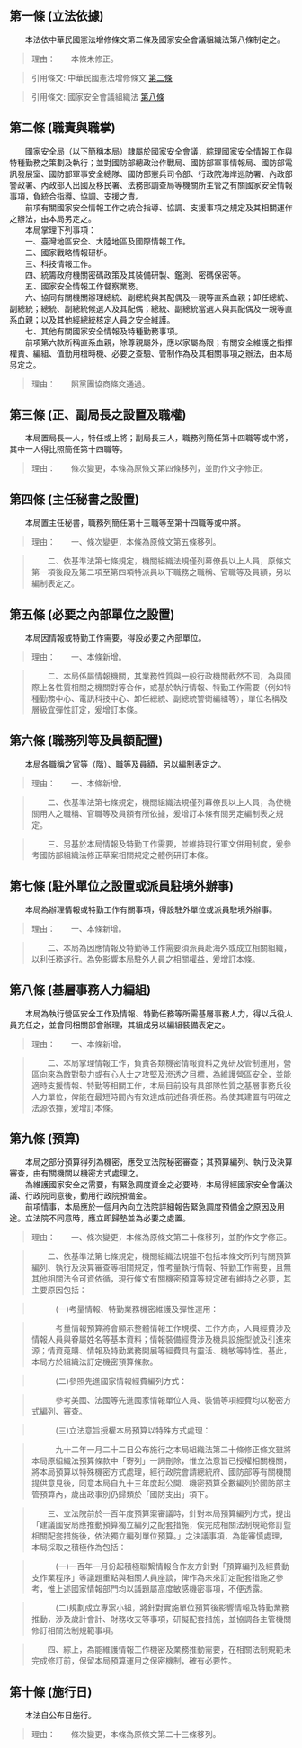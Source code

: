 第一條 (立法依據)
-----------------
　　本法依中華民國憲法增修條文第二條及國家安全會議組織法第八條制定之。  
> 理由：　　本條未修正。

> 引用條文: 中華民國憲法增修條文 [第二條](4105#第二條-總統、副總統)

> 引用條文: 國家安全會議組織法 [第八條](4307#第八條-國家安全局之設置)



第二條 (職責與職掌)
-------------------
　　國家安全局（以下簡稱本局）隸屬於國家安全會議，綜理國家安全情報工作與特種勤務之策劃及執行；並對國防部總政治作戰局、國防部軍事情報局、國防部電訊發展室、國防部軍事安全總隊、國防部憲兵司令部、行政院海岸巡防署、內政部警政署、內政部入出國及移民署、法務部調查局等機關所主管之有關國家安全情報事項，負統合指導、協調、支援之責。  
　　前項有關國家安全情報工作之統合指導、協調、支援事項之規定及其相關運作之辦法，由本局另定之。  
　　本局掌理下列事項：  
　　一、臺灣地區安全、大陸地區及國際情報工作。  
　　二、國家戰略情報研析。  
　　三、科技情報工作。  
　　四、統籌政府機關密碼政策及其裝備研製、鑑測、密碼保密等。  
　　五、國家安全情報工作督察業務。  
　　六、協同有關機關辦理總統、副總統與其配偶及一親等直系血親；卸任總統、副總統；總統、副總統候選人及其配偶；總統、副總統當選人與其配偶及一親等直系血親；以及其他經總統核定人員之安全維護。  
　　七、其他有關國家安全情報及特種勤務事項。  
　　前項第六款所稱直系血親，除尊親屬外，應以家屬為限；有關安全維護之指揮權責、編組、值勤用槍時機、必要之查驗、管制作為及其相關事項之辦法，由本局另定之。  
> 理由：　　照黨團協商條文通過。



第三條 (正、副局長之設置及職權)
-------------------------------
　　本局置局長一人，特任或上將；副局長三人，職務列簡任第十四職等或中將，其中一人得比照簡任第十四職等。  
> 理由：　　條次變更，本條為原條文第四條移列，並酌作文字修正。



第四條 (主任秘書之設置)
-----------------------
　　本局置主任秘書，職務列簡任第十三職等至第十四職等或中將。  
> 理由：　　一、條次變更，本條為原條文第五條移列。

> 　　二、依基準法第七條規定，機關組織法規僅列幕僚長以上人員，原條文第一項後段及第二項至第四項特派員以下職務之職稱、官職等及員額，另以編制表定之。



第五條 (必要之內部單位之設置)
-----------------------------
　　本局因情報或特勤工作需要，得設必要之內部單位。  
> 理由：　　一、本條新增。

> 　　二、本局係屬情報機關，其業務性質與一般行政機關截然不同，為與國際上各性質相關之機關對等合作，或基於執行情報、特勤工作需要（例如特種勤務中心、電訊科技中心、卸任總統、副總統警衛編組等），單位名稱及層級宜彈性訂定，爰增訂本條。



第六條 (職務列等及員額配置)
---------------------------
　　本局各職稱之官等（階）、職等及員額，另以編制表定之。  
> 理由：　　一、本條新增。

> 　　二、依基準法第七條規定，機關組織法規僅列幕僚長以上人員，為使機關用人之職稱、官職等及員額有所依據，爰增訂本條有關另定編制表之規定。

> 　　三、另基於本局情報及特勤工作需要，並維持現行軍文併用制度，爰參考國防部組織法修正草案相關規定之體例研訂本條。



第七條 (駐外單位之設置或派員駐境外辦事)
---------------------------------------
　　本局為辦理情報或特勤工作有關事項，得設駐外單位或派員駐境外辦事。  
> 理由：　　一、本條新增。

> 　　二、本局為因應情報及特勤等工作需要須派員赴海外或成立相關組織，以利任務遂行。為免影響本局駐外人員之相關權益，爰增訂本條。



第八條 (基層事務人力編組)
-------------------------
　　本局為執行營區安全工作及情報、特勤任務等所需基層事務人力，得以兵役人員充任之，並會同相關部會辦理，其組成另以編組裝備表定之。  
> 理由：　　一、本條新增。

> 　　二、本局掌理情報工作，負責各類機密情報資料之蒐研及管制運用，營區向來為敵對勢力或有心人士之攻堅及滲透之目標，為維護營區安全，並能適時支援情報、特勤等相關工作，本局目前設有具部隊性質之基層事務兵役人力單位，俾能在最短時間內有效達成前述各項任務。為使其建置有明確之法源依據，爰增訂本條。



第九條 (預算)
-------------
　　本局之部分預算得列為機密，應受立法院秘密審查；其預算編列、執行及決算審查，由有關機關以機密方式處理之。  
　　為維護國家安全之需要，有緊急調度資金之必要時，本局得經國家安全會議決議、行政院同意後，動用行政院預備金。  
　　前項情事，本局應於一個月內向立法院詳細報告緊急調度預備金之原因及用途。立法院不同意時，應立即歸墊並為必要之處置。  
> 理由：　　一、條次變更，本條為原條文第二十條移列，並酌作文字修正。

> 　　二、依基準法第七條規定，機關組織法規雖不包括本條文所列有關預算編列、執行及決算審查等相關規定，惟考量執行情報、特勤工作需要，且無其他相關法令可資依循，現行條文有關機密預算等規定確有維持之必要，其主要原因包括：

> 　　　(一)考量情報、特勤業務機密維護及彈性運用：

> 　　　考量情報預算將會顯示整體情報工作規模、工作方向，人員經費涉及情報人員與眷屬姓名等基本資料；情報裝備經費涉及機具設施型號及引進來源；情資蒐購、情報及特勤業務開展等經費具有靈活、機敏等特性。基此，本局方於組織法訂定機密預算條款。

> 　　　(二)參照先進國家情報經費編列方式：

> 　　　參考美國、法國等先進國家情報單位人員、裝備等項經費均以秘密方式編列、審查。

> 　　　(三)立法意旨授權本局預算以特殊方式處理：

> 　　　九十二年一月二十二日公布施行之本局組織法第二十條修正條文雖將本局原組織法預算條款中「寄列」一詞刪除，惟立法意旨已授權相關機關，將本局預算以特殊機密方式處理，經行政院會請總統府、國防部等有關機關提供意見後，同意本局自九十三年度起公開、機密預算全數編列於國防部主管預算內，歲出政事別仍歸類於「國防支出」項下。

> 　　三、立法院前於一百年度預算案審議時，針對本局預算編列方式，提出「建議國安局應推動預算獨立編列之配套措施，俟完成相關法制規範修訂暨相關配套措施後，依法獨立編列單位預算。」之決議事項，為能審慎處理，本局採取之積極作為包括：

> 　　　(一)一百年一月份起積極聯繫情報合作友方針對「預算編列及經費動支作業程序」等議題重點與相關人員座談，俾作為未來訂定配套措施之參考，惟上述國家情報部門均以議題屬高度敏感機密事項，不便透露。

> 　　　(二)規劃成立專案小組，將針對實施單位預算後影響情報及特勤業務推動，涉及歲計會計、財務收支等事項，研擬配套措施，並協調各主管機關修訂相關法制規範事項。

> 　　四、綜上，為能維護情報工作機密及業務推動需要，在相關法制規範未完成修訂前，保留本局預算運用之保密機制，確有必要性。



第十條 (施行日)
---------------
　　本法自公布日施行。  
> 理由：　　條次變更，本條為原條文第二十三條移列。